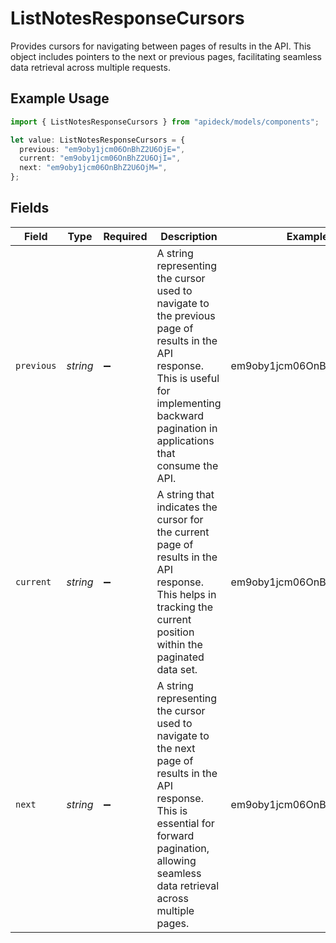 # ListNotesResponseCursors

Provides cursors for navigating between pages of results in the API. This object includes pointers to the next or previous pages, facilitating seamless data retrieval across multiple requests.

## Example Usage

```typescript
import { ListNotesResponseCursors } from "apideck/models/components";

let value: ListNotesResponseCursors = {
  previous: "em9oby1jcm06OnBhZ2U6OjE=",
  current: "em9oby1jcm06OnBhZ2U6OjI=",
  next: "em9oby1jcm06OnBhZ2U6OjM=",
};
```

## Fields

| Field                                                                                                                                                                                                | Type                                                                                                                                                                                                 | Required                                                                                                                                                                                             | Description                                                                                                                                                                                          | Example                                                                                                                                                                                              |
| ---------------------------------------------------------------------------------------------------------------------------------------------------------------------------------------------------- | ---------------------------------------------------------------------------------------------------------------------------------------------------------------------------------------------------- | ---------------------------------------------------------------------------------------------------------------------------------------------------------------------------------------------------- | ---------------------------------------------------------------------------------------------------------------------------------------------------------------------------------------------------- | ---------------------------------------------------------------------------------------------------------------------------------------------------------------------------------------------------- |
| `previous`                                                                                                                                                                                           | *string*                                                                                                                                                                                             | :heavy_minus_sign:                                                                                                                                                                                   | A string representing the cursor used to navigate to the previous page of results in the API response. This is useful for implementing backward pagination in applications that consume the API.     | em9oby1jcm06OnBhZ2U6OjE=                                                                                                                                                                             |
| `current`                                                                                                                                                                                            | *string*                                                                                                                                                                                             | :heavy_minus_sign:                                                                                                                                                                                   | A string that indicates the cursor for the current page of results in the API response. This helps in tracking the current position within the paginated data set.                                   | em9oby1jcm06OnBhZ2U6OjI=                                                                                                                                                                             |
| `next`                                                                                                                                                                                               | *string*                                                                                                                                                                                             | :heavy_minus_sign:                                                                                                                                                                                   | A string representing the cursor used to navigate to the next page of results in the API response. This is essential for forward pagination, allowing seamless data retrieval across multiple pages. | em9oby1jcm06OnBhZ2U6OjM=                                                                                                                                                                             |